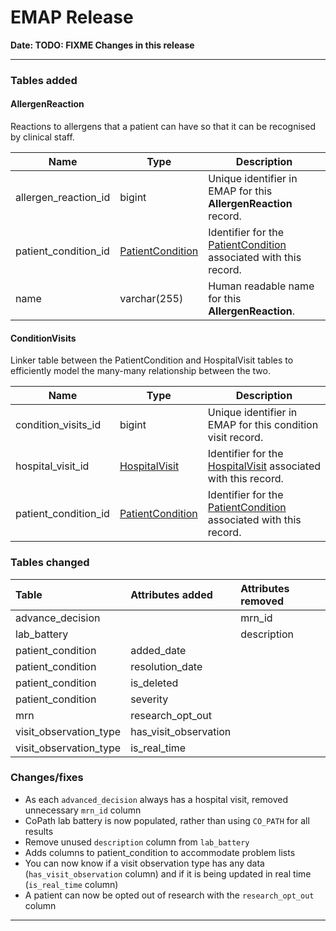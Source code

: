 # EMAP Release

**Date: __TODO: FIXME__ Changes in this release**

---

### Tables added

#### AllergenReaction

Reactions to allergens that a patient can have so that it can be recognised by clinical staff.


| Name | Type | Description |
|---| --- |---|
| allergen_reaction_id | bigint | Unique identifier in EMAP for this **AllergenReaction** record. |
| patient_condition_id | [PatientCondition](#PatientCondition) | Identifier for the [PatientCondition](#PatientCondition) associated with this record. |
| name | varchar(255) | Human readable name for this **AllergenReaction**. |



#### ConditionVisits

Linker table between the PatientCondition and HospitalVisit tables to efficiently model the many-many relationship
between the two.

| Name | Type | Description |
|---| --- |---|
| condition_visits_id | bigint | Unique identifier in EMAP for this condition visit record. |
| hospital_visit_id | [HospitalVisit](#HospitalVisit) | Identifier for the [HospitalVisit](#HospitalVisit) associated with this record. |
| patient_condition_id | [PatientCondition](#PatientCondition) | Identifier for the [PatientCondition](#PatientCondition) associated with this record. |

### Tables changed

Table           | Attributes added | Attributes removed | 
:-- |:-- |:--
advance_decision |  | mrn_id
lab_battery |  | description
patient_condition      | added_date |
patient_condition      | resolution_date |
patient_condition      | is_deleted |
patient_condition      | severity |
mrn | research_opt_out | 
visit_observation_type | has_visit_observation |
visit_observation_type | is_real_time |


### Changes/fixes

- As each `advanced_decision` always has a hospital visit, removed unnecessary `mrn_id` column
- CoPath lab battery is now populated, rather than using `CO_PATH` for all results
- Remove unused `description` column from `lab_battery`
- Adds columns to patient_condition to accommodate problem lists 
- You can now know if a visit observation type has any data (`has_visit_observation` column) and if it is being updated in real time (`is_real_time` column)
- A patient can now be opted out of research with the `research_opt_out` column

---
<!--

    ## Data sources
    
    - Allergies
    - PACS imaging reports. Results added
    - Problem lists

    ### Repository Versions
    
    | Repository            | Version |
    | :-                    | :-:     |
    |Hl7-processor          | 2.6     |
    |Emap_interchange       | 2.6     |
    |Emap-Core              | 2.6     |
    |Inform-DB              | 2.6     |
    |Hoover                 | 2.6     |

-->